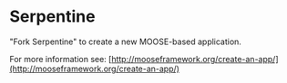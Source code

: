 Serpentine
=====

"Fork Serpentine" to create a new MOOSE-based application.

For more information see: [http://mooseframework.org/create-an-app/](http://mooseframework.org/create-an-app/)

